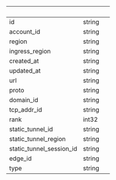 <!-- Code generated for API Clients. DO NOT EDIT. -->

| &nbsp; | &nbsp; | &nbsp; |
|---|---|---|
| id | string |  |
| account_id | string |  |
| region | string |  |
| ingress_region | string |  |
| created_at | string |  |
| updated_at | string |  |
| url | string |  |
| proto | string |  |
| domain_id | string |  |
| tcp_addr_id | string |  |
| rank | int32 |  |
| static_tunnel_id | string |  |
| static_tunnel_region | string |  |
| static_tunnel_session_id | string |  |
| edge_id | string |  |
| type | string |  |